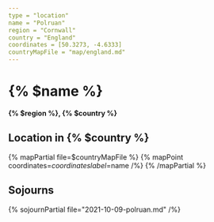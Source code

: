 ```yaml
---
type = "location"
name = "Polruan"
region = "Cornwall"
country = "England"
coordinates = [50.3273, -4.6333]
countryMapFile = "map/england.md"
---
```


# {% $name %}

**{% $region %}, {% $country %}**

## Location in {% $country %}

{% mapPartial file=$countryMapFile %}
  {% mapPoint coordinates=$coordinates label=$name /%}
{% /mapPartial %}

## Sojourns

{% sojournPartial file="2021-10-09-polruan.md" /%}
